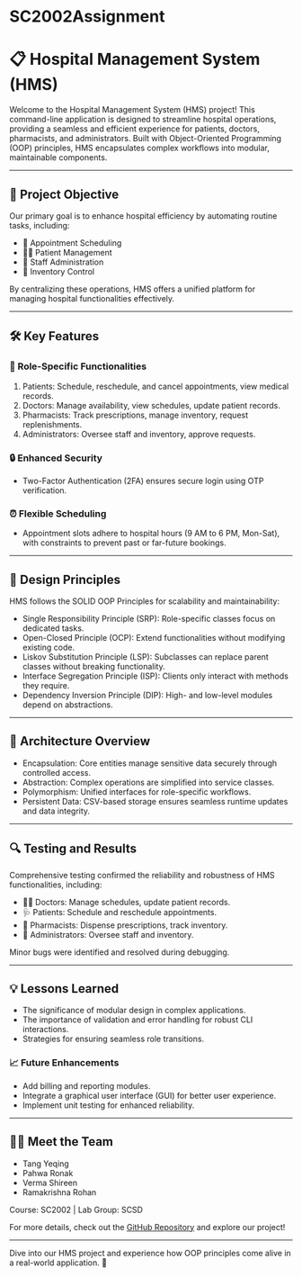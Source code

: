 # SC2002Assignment
# 📋 Hospital Management System (HMS)

Welcome to the Hospital Management System (HMS) project! This command-line application is designed to streamline hospital operations, providing a seamless and efficient experience for patients, doctors, pharmacists, and administrators. Built with Object-Oriented Programming (OOP) principles, HMS encapsulates complex workflows into modular, maintainable components.

---

## 🚀 Project Objective

Our primary goal is to enhance hospital efficiency by automating routine tasks, including:

- 📅 Appointment Scheduling
- 🧑‍⚕️ Patient Management
- 🏥 Staff Administration
- 💊 Inventory Control

By centralizing these operations, HMS offers a unified platform for managing hospital functionalities effectively.

---

## 🛠 Key Features

### 🎯 Role-Specific Functionalities
1. Patients: Schedule, reschedule, and cancel appointments, view medical records.
2. Doctors: Manage availability, view schedules, update patient records.
3. Pharmacists: Track prescriptions, manage inventory, request replenishments.
4. Administrators: Oversee staff and inventory, approve requests.

### 🔒 Enhanced Security
- Two-Factor Authentication (2FA) ensures secure login using OTP verification.

### ⏰ Flexible Scheduling
- Appointment slots adhere to hospital hours (9 AM to 6 PM, Mon-Sat), with constraints to prevent past or far-future bookings.

---

## 📐 Design Principles

HMS follows the SOLID OOP Principles for scalability and maintainability:

- Single Responsibility Principle (SRP): Role-specific classes focus on dedicated tasks.
- Open-Closed Principle (OCP): Extend functionalities without modifying existing code.
- Liskov Substitution Principle (LSP): Subclasses can replace parent classes without breaking functionality.
- Interface Segregation Principle (ISP): Clients only interact with methods they require.
- Dependency Inversion Principle (DIP): High- and low-level modules depend on abstractions.

---

## 📂 Architecture Overview

- Encapsulation: Core entities manage sensitive data securely through controlled access.
- Abstraction: Complex operations are simplified into service classes.
- Polymorphism: Unified interfaces for role-specific workflows.
- Persistent Data: CSV-based storage ensures seamless runtime updates and data integrity.

---

## 🔍 Testing and Results

Comprehensive testing confirmed the reliability and robustness of HMS functionalities, including:

- 🧑‍⚕️ Doctors: Manage schedules, update patient records.
- 🩺 Patients: Schedule and reschedule appointments.
- 💊 Pharmacists: Dispense prescriptions, track inventory.
- 🏥 Administrators: Oversee staff and inventory.

Minor bugs were identified and resolved during debugging.

---

## 💡 Lessons Learned

- The significance of modular design in complex applications.
- The importance of validation and error handling for robust CLI interactions.
- Strategies for ensuring seamless role transitions.

### 📈 Future Enhancements
- Add billing and reporting modules.
- Integrate a graphical user interface (GUI) for better user experience.
- Implement unit testing for enhanced reliability.

---

## 👩‍💻 Meet the Team

- Tang Yeqing  
- Pahwa Ronak  
- Verma Shireen  
- Ramakrishna Rohan  

Course: SC2002 | Lab Group: SCSD  

For more details, check out the [GitHub Repository](https://github.com/piperatthegateofdawn/SC2002Assignment) and explore our project! 

---

Dive into our HMS project and experience how OOP principles come alive in a real-world application. 🌟
